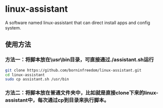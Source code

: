 # linux-assistant
A software named linux-assistant that can direct install apps and config system.

[](https://github.com/borninfreedom/linux-assistant/blob/main/images/linux-assistant.png)
## 使用方法
### 方法一：将脚本放在\usr\bin目录，可直接通过./assistant.sh运行
```bash
git clone https://github.com/borninfreedom/linux-assistant.git
cd linux-assistant
sudo cp assistant.sh /usr/bin
```
### 方法二：将脚本放在普通文件夹中，比如就是直接clone下来的linux-assistant中，每次通过cp到目录来执行脚本。

